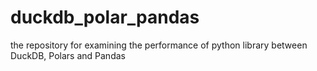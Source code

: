 # duckdb_polar_pandas
the repository for examining the performance of python library between DuckDB, Polars and Pandas
